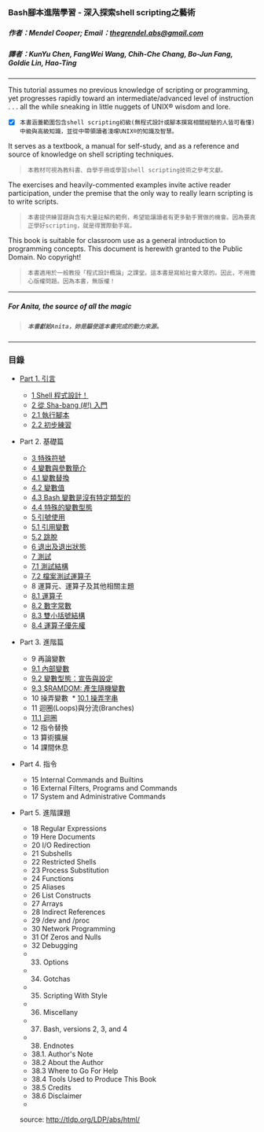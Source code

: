 ### Bash腳本進階學習 - 深入探索shell scripting之藝術

##### 作者：Mendel Cooper; Email：thegrendel.abs@gmail.com
##### 譯者：KunYu Chen, FangWei Wang, Chih-Che Chang, Bo-Jun Fang, Goldie Lin, Hao-Ting
---
This tutorial assumes no previous knowledge of scripting or programming, yet progresses rapidly toward an intermediate/advanced level of instruction . . . all the while sneaking in little nuggets of UNIX® wisdom and lore.

* [x] `本書涵蓋範圍包含shell scripting初級(無程式設計或腳本撰寫相關經驗的人皆可看懂)中級與高級知識，並從中帶領讀者淺嚐UNIX®的知識及智慧。`

It serves as a textbook, a manual for self-study, and as a reference and source of knowledge on shell scripting techniques.

>`本教材可視為教科書、自學手冊或學習shell scripting技術之參考文獻。`

The exercises and heavily-commented examples invite active reader participation, under the premise that the only way to really learn scripting is to write scripts.

>`本書提供練習題與含有大量註解的範例，希望能讓讀者有更多動手實做的機會。因為要真正學好scripting，就是得實際動手寫。`

This book is suitable for classroom use as a general introduction to programming concepts. This document is herewith granted to the Public Domain. No copyright!

>`本書適用於一般教授「程式設計概論」之課堂。這本書是寫給社會大眾的。因此，不用擔心版權問題。因為本書，無版權！`

---
##### For Anita, the source of all the magic
>##### `本書獻給Anita，妳是驅使這本書完成的動力來源。`

---

### 目錄

* [Part 1. 引言](content/part1-introduction.md)

  * [1 Shell 程式設計！](content/ch1.md)
  * [2 從 Sha-bang (#!) 入門](content/ch2.md)
  * [2.1 執行腳本](content/ch2-1.md)
  * [2.2 初步練習](content/ch2-2.md)

* Part 2. 基礎篇

  * [3 特殊符號](content/ch3.md)
  * [4 變數與參數簡介](content/ch4.md)
  * [4.1 變數替換](content/ch4-1.md)
  * [4.2 變數值](content/ch4-2.md)
  * [4.3 Bash 變數是沒有特定類型的](content/ch4-3.md)
  * [4.4 特殊的變數型態](content/ch4-4.md)
  * [5 引號使用](content/ch5.md)
  * [5.1 引用變數](content/ch5-1.md)
  * [5.2 跳脫](content/ch5-2.md)
  * [6 退出及退出狀態](content/ch6.md)
  * [7 測試](content/ch7.md)
  * [7.1 測試結構](content/ch7-1.md)
  * [7.2 檔案測試運算子](content/ch7-2.md)
  * 8 運算元、運算子及其他相關主題
  * [8.1 運算子](content/ch8-1.md)
  * [8.2 數字常數](content/ch8-2.md)
  * [8.3 雙小括號結構](content/ch8-3.md)
  * [8.4 運算子優先權](content/ch8-4.md)

* Part 3. 進階篇
  * 9 再論變數
  * [9.1 內部變數](content/ch9-1.md)
  * [9.2 變數型態：宣告與設定](content/ch9-2.md)
  * [9.3 $RAMDOM: 產生隨機變數](content/ch9-3.md)
  * 10 操弄變數
  * [10.1 操弄字串](content/ch10-1.md)
  * 11 迴圈(Loops)與分流(Branches)
  * [11.1 迴圈](content/ch11-1.md)
  * 12 指令替換
  * 13 算術擴展
  * 14 課間休息

* Part 4. 指令
  * 15 Internal Commands and Builtins
  * 16 External Filters, Programs and Commands
  * 17 System and Administrative Commands

* Part 5. 進階課題
  * 18 Regular Expressions
  * 19 Here Documents
  * 20 I/O Redirection
  * 21 Subshells
  * 22 Restricted Shells
  * 23 Process Substitution
  * 24 Functions
  * 25 Aliases
  * 26 List Constructs
  * 27 Arrays
  * 28 Indirect References
  * 29 /dev and /proc
  * 30 Network Programming
  * 31 Of Zeros and Nulls
  * 32 Debugging
  * 33. Options
  * 34. Gotchas
  * 35. Scripting With Style
  * 36. Miscellany
  * 37. Bash, versions 2, 3, and 4
  * 38. Endnotes
  * 38.1. Author's Note
  * 38.2 About the Author
  * 38.3 Where to Go For Help
  * 38.4 Tools Used to Produce This Book
  * 38.5 Credits
  * 38.6 Disclaimer
  * 
  source: http://tldp.org/LDP/abs/html/
